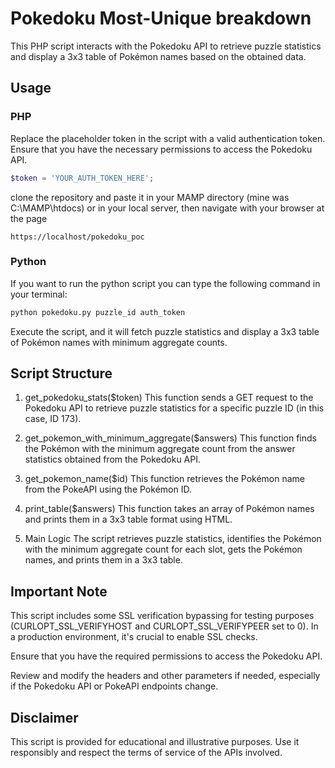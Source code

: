# Pokedoku Most-Unique breakdown

This PHP script interacts with the Pokedoku API to retrieve puzzle statistics and display a 3x3 table of Pokémon names based on the obtained data.

## Usage

### PHP

Replace the placeholder token in the script with a valid authentication token. Ensure that you have the necessary permissions to access the Pokedoku API.

```php
$token = 'YOUR_AUTH_TOKEN_HERE';
```

clone the repository and paste it in your MAMP directory (mine was C:\MAMP\htdocs) or in your local server, then navigate with your browser at the page

```
https://localhost/pokedoku_poc
```

### Python

If you want to run the python script you can type the following command in your terminal:

```python
python pokedoku.py puzzle_id auth_token
```

Execute the script, and it will fetch puzzle statistics and display a 3x3 table of Pokémon names with minimum aggregate counts.

## Script Structure

1. get_pokedoku_stats($token)
This function sends a GET request to the Pokedoku API to retrieve puzzle statistics for a specific puzzle ID (in this case, ID 173).

2. get_pokemon_with_minimum_aggregate($answers)
This function finds the Pokémon with the minimum aggregate count from the answer statistics obtained from the Pokedoku API.

3. get_pokemon_name($id)
This function retrieves the Pokémon name from the PokeAPI using the Pokémon ID.

4. print_table($answers)
This function takes an array of Pokémon names and prints them in a 3x3 table format using HTML.

5. Main Logic
The script retrieves puzzle statistics, identifies the Pokémon with the minimum aggregate count for each slot, gets the Pokémon names, and prints them in a 3x3 table.

## Important Note
This script includes some SSL verification bypassing for testing purposes (CURLOPT_SSL_VERIFYHOST and CURLOPT_SSL_VERIFYPEER set to 0). In a production environment, it's crucial to enable SSL checks.

Ensure that you have the required permissions to access the Pokedoku API.

Review and modify the headers and other parameters if needed, especially if the Pokedoku API or PokeAPI endpoints change.

## Disclaimer

This script is provided for educational and illustrative purposes. Use it responsibly and respect the terms of service of the APIs involved.




